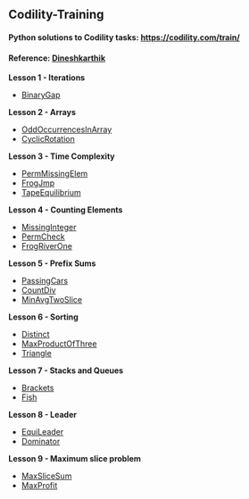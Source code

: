 Codility-Training
-----------------

#### Python solutions to Codility tasks: https://codility.com/train/
#### Reference: [Dineshkarthik](https://github.com/Dineshkarthik/codility-training)

**Lesson 1 - Iterations**

 - [BinaryGap](https://github.com/rochageorge/codility/blob/main/notebooks/binary_gap.ipynb)

**Lesson 2 - Arrays**

 - [OddOccurrencesInArray](https://github.com/rochageorge/codility/blob/main/notebooks/odd_recurence_in_array.ipynb)
 -  [CyclicRotation](https://github.com/rochageorge/codility/blob/main/notebooks/cyclic_rotation.ipynb)

**Lesson 3 - Time Complexity**

 - [PermMissingElem](https://github.com/rochageorge/codility/blob/main/notebooks/perm_missing_element.ipynb)
 - [FrogJmp](https://github.com/rochageorge/codility/blob/main/notebooks/frog_jumps.ipynb)
 - [TapeEquilibrium](https://github.com/rochageorge/codility/blob/main/notebooks/tape_equi.ipynb)

**Lesson 4 - Counting Elements**

 - [MissingInteger](https://github.com/rochageorge/codility/blob/main/notebooks/missing_smallest_possible.ipynb)
 - [PermCheck](https://github.com/rochageorge/codility/blob/main/notebooks/check_permutation.ipynb)
 - [FrogRiverOne](https://github.com/rochageorge/codility/blob/main/notebooks/frog_river_one.ipynb)


**Lesson 5 - Prefix Sums**

 - [PassingCars](https://github.com/rochageorge/codility/blob/main/notebooks/passing_cars.ipynb)
 - [CountDiv](https://github.com/rochageorge/codility/blob/main/notebooks/count_div.ipynb)
 - [MinAvgTwoSlice](https://github.com/rochageorge/codility/blob/main/notebooks/min_avg_two_slice.ipynb)


**Lesson 6 - Sorting**

 - [Distinct](https://github.com/rochageorge/codility/blob/main/notebooks/distinct.ipynb)
  - [MaxProductOfThree](https://github.com/rochageorge/codility/blob/main/notebooks/max_product_of_three.ipynb)
 - [Triangle](https://github.com/rochageorge/codility/blob/main/notebooks/triangle.ipynb)


**Lesson 7 - Stacks and Queues**

 - [Brackets](https://github.com/rochageorge/codility/blob/main/notebooks/brackets.ipynb)
  - [Fish](https://github.com/rochageorge/codility/blob/main/notebooks/fish.ipynb)

 
**Lesson 8 - Leader**

 - [EquiLeader](https://github.com/rochageorge/codility/blob/main/notebooks/equi_leader.ipynb)
  - [Dominator](https://github.com/rochageorge/codility/blob/main/notebooks/dominator.ipynb)

**Lesson 9 - Maximum slice problem**

 - [MaxSliceSum](https://github.com/rochageorge/codility/blob/main/notebooks/max_slice_sum.ipynb)
 - [MaxProfit](https://github.com/rochageorge/codility/blob/main/notebooks/max_Profit.ipynb)
<!-- - [MaxDoubleSliceSum]()

**Lesson 10 - Prime and composite numbers**

 - [MinPerimeterRectangle]()
 - [CountFactors]()
 - [Peaks]()
 - [Flags]()

**Lesson 11 - Sieve of Eratosthenes**

 - [CountNotDivisible]()

**Lesson 12 - Euclidean algorithm**

 - [ChocolatesByNumbers]()
 - [CommonPrimeDivisors]()

**Lesson 13 - Fibonacci numbers**

 - [FibFrog]()
 - [Ladder]()

**Lesson 14 - Binary search algorithm**

 - [MinMaxDivision]()
 - [NailingPlanks]()

**Lesson 15 - Caterpillar method**

 - [AbsDistinct]()
 - [CountDistinctSlices]()
 - [CountTriangles]()
 - [MinAbsSumOfTwo]()

**Lesson 16 - Greedy algorithms**

 - [MaxNonoverlappingSegments]()
 - [TieRopes]()

**Lesson 17 - Dynamic programming**

 - [MinAbsSum]()
 - [NumberSolitaire]() -->
